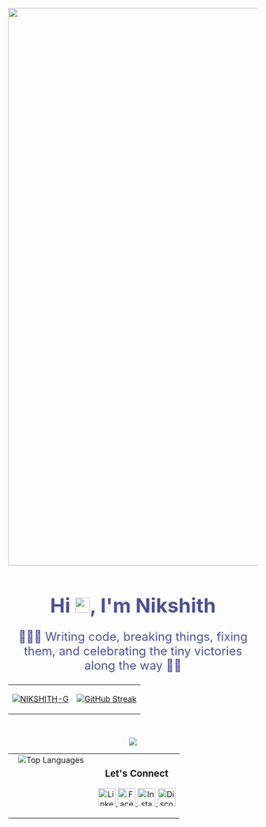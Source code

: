 <p align="center">
  <img width="1162" height="1124" alt="Devices" src="https://github.com/user-attachments/assets/a6a45c9a-e31b-467f-ab84-3298bef5bdf8" />
</p>


<h1 align="center" style="border: none; color: rgb(78,80,148); font-size: 2.5rem; margin-bottom: 0;">
    Hi <img src="https://media.giphy.com/media/hvRJCLFzcasrR4ia7z/giphy.gif" width="30px" />, I'm Nikshith
</h1>


<p align="center" style="border: none;color: rgb(78,80,148); font-weight: normal; font-size: 1.5rem;">
  👨🏻‍💻 Writing code, breaking things, fixing them, and celebrating the tiny victories along the way 🎉😎
</p>

<table align="center">
<tr>
  <td>
    
<a href="" target="blank"><img align="center" src="https://github-readme-stats.vercel.app/api?username=NIKSHITH-G&theme=blue_navy&hide_border=false&include_all_commits=true&count_private=true" alt="NIKSHITH-G"/></a>
  </td>
  <td>
<a href="https://git.io/streak-stats"><img src="https://streak-stats.demolab.com?user=NIKSHITH-G&theme=blue-navy&short_numbers=true&date_format=j%20M%5B%20Y%5D&mode=weekly" alt="GitHub Streak" /></a>  </td>
<tr>
</table>


<br>
<p align="center">
  <a href="https://skillicons.dev">
    <img src="https://skillicons.dev/icons?i=py,django,github,java,html,css,js,mysql,mongodb,react&perline=10" />
  </a>
</p>
<table align="center">
  <tr>
    <!-- Left: Top Languages -->
    <td align="center" width="50%" valign="top">
      <img src="https://github-readme-stats.vercel.app/api/top-langs/?username=NIKSHITH-G&theme=blue_navy&hide_border=false&include_all_commits=true&count_private=true&layout=compact" alt="Top Languages"/>
    </td>
    <td align="center" width="50%" valign="top">
      <h3>Let's Connect</h3>
      <p>
        <a href="https://linkedin.com/in/nikshith-g-08368a246/" target="_blank">
          <img src="https://raw.githubusercontent.com/rahuldkjain/github-profile-readme-generator/master/src/images/icons/Social/linked-in-alt.svg" alt="LinkedIn" height="36" width="36" />
        </a>
        <a href="https://fb.com/NIKSHITH.NIKKY.3" target="_blank">
          <img src="https://raw.githubusercontent.com/rahuldkjain/github-profile-readme-generator/master/src/images/icons/Social/facebook.svg" alt="Facebook" height="36" width="36" />
        </a>
        <a href="https://instagram.com/nikky_senpai/" target="_blank">
          <img src="https://raw.githubusercontent.com/rahuldkjain/github-profile-readme-generator/master/src/images/icons/Social/instagram.svg" alt="Instagram" height="36" width="36" />
        </a>
        <a href="https://discord.gg/SxFNyqAV" target="_blank">
          <img src="https://raw.githubusercontent.com/rahuldkjain/github-profile-readme-generator/master/src/images/icons/Social/discord.svg" alt="Discord" height="36" width="36" />
        </a>
      </p>
    </td>
  </tr>
</table>


